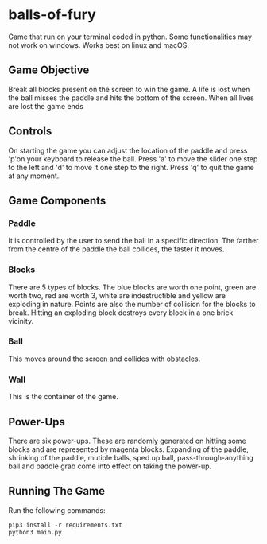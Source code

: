 # balls-of-fury

Game that run on your terminal coded in python. Some functionalities may not work on windows. Works best on linux and macOS.

## Game Objective

Break all blocks present on the screen to win the game.
A life is lost when the ball misses the paddle and hits the bottom of the screen. When all lives are lost the game ends

## Controls

On starting the game you can adjust the location of the paddle and press 'p'on your keyboard to release the ball.
Press 'a' to move the slider one step to the left and 'd' to move it one step to the right.
Press 'q' to quit the game at any moment.

## Game Components

### Paddle

It is controlled by the user to send the ball in a specific direction. The farther from the centre of the paddle the ball collides, the faster it moves.

### Blocks

There are 5 types of blocks. The blue blocks are worth one point, green are worth two, red are worth 3, white are indestructible and yellow are exploding in nature. Points are also the number of collision for the blocks to break. Hitting an exploding block destroys every block in a one brick vicinity.

### Ball

This moves around the screen and collides with obstacles.

### Wall

This is the container of the game.

## Power-Ups

There are six power-ups. These are randomly generated on hitting some blocks and are represented by magenta blocks. Expanding of the paddle, shrinking of the paddle, mutiple balls, sped up ball, pass-through-anything ball and paddle grab come into effect on taking the power-up.

## Running The Game

Run the following commands:

```python
pip3 install -r requirements.txt
python3 main.py
```
